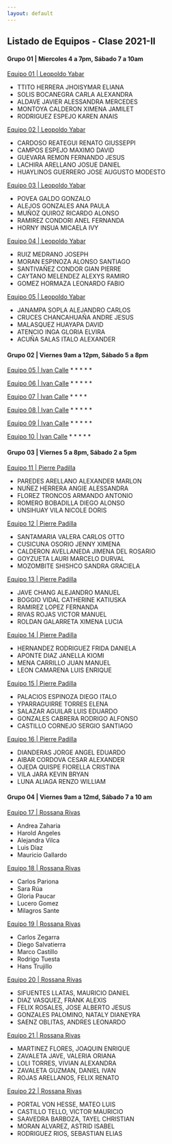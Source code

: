 ```yaml
---
layout: default
---
```

## Listado de Equipos - Clase 2021-II

#### Grupo 01 | Miercoles 4 a 7pm, Sábado 7 a 10am

[Equipo 01 | Leopoldo Yabar](https://proyectoepilepsia20212.github.io/ProyectosDeBiodiseno1/)
*	TTITO HERRERA JHOISYMAR ELIANA
*	SOLIS BOCANEGRA CARLA ALEXANDRA
*	ALDAVE JAVIER ALESSANDRA MERCEDES
*	MONTOYA CALDERON XIMENA JAMILET
*	RODRIGUEZ ESPEJO KAREN ANAIS

[Equipo 02 | Leopoldo Yabar](http://Biolepsia.ga )
*	CARDOSO REATEGUI RENATO GIUSSEPPI
*	CAMPOS ESPEJO MAXIMO DAVID
*	GUEVARA REMON FERNANDO JESUS
*	LACHIRA ARELLANO JOSUE DANIEL
*	HUAYLINOS GUERRERO JOSE AUGUSTO MODESTO

[Equipo 03 | Leopoldo Yabar](https://bioshockgb.github.io/)
*	POVEA GALDO GONZALO
*	ALEJOS GONZALES ANA PAULA
*	MUÑOZ QUIROZ RICARDO ALONSO
*	RAMIREZ CONDORI ANEL FERNANDA
*	HORNY INSUA MICAELA IVY

[Equipo 04 | Leopoldo Yabar](https://grupobiodiseno1.github.io/Proyecto-de-Biodise-o-1/)
*	RUIZ MEDRANO JOSEPH
*	MORAN ESPINOZA ALONSO SANTIAGO
*	SANTIVAÑEZ CONDOR GIAN PIERRE
*	CAYTANO MELENDEZ ALEXYS RAMIRO
*	GOMEZ HORMAZA LEONARDO FABIO

[Equipo 05 | Leopoldo Yabar](https://italoas.github.io/Biodiseno/)
*	JANAMPA SOPLA ALEJANDRO CARLOS
*	CRUCES CHANCAHUAÑA ANDRE JESUS
*	MALASQUEZ HUAYAPA DAVID
*	ATENCIO INGA GLORIA ELVIRA
*	ACUÑA SALAS ITALO ALEXANDER

#### Grupo 02 | Viernes 9am a 12pm, Sábado 5 a 8pm

[Equipo 05 | Ivan Calle]()
* 
* 
* 
* 
* 

[Equipo 06 | Ivan Calle]()
* 
* 
* 
* 
* 

[Equipo 07 | Ivan Calle]()
* 
* 
* 
* 

[Equipo 08 | Ivan Calle]()
* 
* 
* 
* 
*

[Equipo 09 | Ivan Calle]()
* 
* 
* 
* 
*

[Equipo 10 | Ivan Calle]()
* 
* 
* 
* 
*

#### Grupo 03 | Viernes 5 a 8pm, Sábado 2 a 5pm

[Equipo 11 | Pierre Padilla](https://angienunez29.wixsite.com/website)
* PAREDES ARELLANO ALEXANDER MARLON
* NUÑEZ HERRERA ANGIE ALESSANDRA
* FLOREZ TRONCOS ARMANDO ANTONIO
* ROMERO BOBADILLA DIEGO ALONSO
* UNSIHUAY VILA NICOLE DORIS

[Equipo 12 | Pierre Padilla](https://pdb03equipo02-grup.wixsite.com/equipo02)
* SANTAMARIA VALERA CARLOS OTTO
* CUSICUNA OSORIO JENNY XIMENA
* CALDERON AVELLANEDA JIMENA DEL ROSARIO
* GOYZUETA LAURI MARCELO DURVAL
* MOZOMBITE SHISHCO SANDRA GRACIELA

[Equipo 13 | Pierre Padilla](https://equipo3biodiseno.github.io/)
* JAVE CHANG ALEJANDRO MANUEL
* BOGGIO VIDAL CATHERINE KATIUSKA
* RAMIREZ LOPEZ FERNANDA
* RIVAS ROJAS VICTOR MANUEL
* ROLDAN GALARRETA XIMENA LUCIA

[Equipo 14 | Pierre Padilla](https://manaataaki.mobirisesite.com/page1.html)
* HERNANDEZ RODRIGUEZ FRIDA DANIELA
* APONTE DIAZ JANELLA KIOMI
* MENA CARRILLO JUAN MANUEL
* LEON CAMARENA LUIS ENRIQUE

[Equipo 15 | Pierre Padilla](https://diegopalaciosespinoza.github.io/BioDisT2/)
* PALACIOS ESPINOZA DIEGO ITALO
* YPARRAGUIRRE TORRES ELENA
* SALAZAR AGUILAR LUIS EDUARDO
* GONZALES CABRERA RODRIGO ALFONSO
* CASTILLO CORNEJO SERGIO SANTIAGO

[Equipo 16 | Pierre Padilla](https://kvila161.wixsite.com/proyectoepilepsia )
* DIANDERAS JORGE ANGEL EDUARDO
* AIBAR CORDOVA CESAR ALEXANDER
* OJEDA QUISPE FIORELLA CRISTINA
* VILA JARA KEVIN BRYAN
* LUNA ALIAGA RENZO WILLIAM

#### Grupo 04 | Viernes 9am a 12md, Sábado 7 a 10 am

[Equipo 17 | Rossana Rivas](https://grupo1-rivas.github.io/Amachay/)
*	Andrea	Zaharia
*	Harold	Angeles
*	Alejandra	Vilca	
*	Luis	Díaz
*	Mauricio	Gallardo

[Equipo 18 | Rossana Rivas](https://grupo2-rivas.github.io/)
*	Carlos	Pariona
*	Sara	Rúa
*	Gloria	Paucar
*	Lucero	Gomez
*	Milagros 	Sante

[Equipo 19 | Rossana Rivas](https://grupo3-rivas.github.io/grupo3-rivas/)
*	Carlos	Zegarra
*	Diego 	Salvatierra
*	Marco	Castillo
*	Rodrigo 	Tuesta
*	Hans 	Trujillo

[Equipo 20 | Rossana Rivas](https://grupo4-rivas.wixsite.com/grupo4-rivas)
*	SIFUENTES LLATAS, MAURICIO DANIEL	
*	DIAZ VASQUEZ, FRANK ALEXIS	
*	FELIX ROSALES, JOSE ALBERTO JESUS	
*	GONZALES PALOMINO, NATALY DIANEYRA	
*	SAENZ OBLITAS, ANDRES LEONARDO	

[Equipo 21 | Rossana Rivas](https://biod15.wixsite.com/biodgrupo5-rivas)
*	MARTINEZ FLORES, JOAQUIN ENRIQUE	
*	ZAVALETA JAVE, VALERIA ORIANA	
*	LOLI TORRES, VIVIAN ALEXANDRA	
*	ZAVALETA GUZMAN, DANIEL IVAN	
*	ROJAS ARELLANOS, FELIX RENATO	

[Equipo 22 | Rossana Rivas](https://grupo6-rivas.mobirisesite.com/)
*	PORTAL VON HESSE, MATEO LUIS
*	CASTILLO TELLO, VICTOR MAURICIO
*	SAAVEDRA BARBOZA, TAYEL CHRISTIAN
*	MORAN ALVAREZ, ASTRID ISABEL
* RODRIGUEZ RIOS, SEBASTIAN ELIAS
